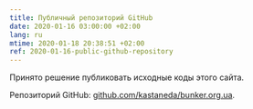 ```yaml
---
title: Публичный репозиторий GitHub
date: 2020-01-16 03:00:00 +02:00
lang: ru
mtime: 2020-01-18 20:38:51 +02:00
ref: 2020-01-16-public-github-repository
---
```


Принято решение публиковать исходные коды этого сайта.

Репозиторий GitHub: [github.com/kastaneda/bunker.org.ua][1].

[1]: https://github.com/kastaneda/bunker.org.ua
